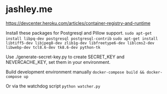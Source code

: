 # jashley.me
https://devcenter.heroku.com/articles/container-registry-and-runtime

Install these packages for Postgresql and Pillow support.
``` sudo apt-get install libpq-dev postgresql postgresql-contrib ```
``` sudo apt-get install libtiff5-dev libjpeg8-dev zlib1g-dev libfreetype6-dev liblcms2-dev libwebp-dev tcl8.6-dev tk8.6-dev python-tk ```

Use ./generate-secret-key.py to create SECRET_KEY and NEVERCACHE_KEY, 
set them in your environment.

Build  development environment manually
``` docker-compose build && docker-compose up ```

Or via the watchdog script
``` python watcher.py ```
